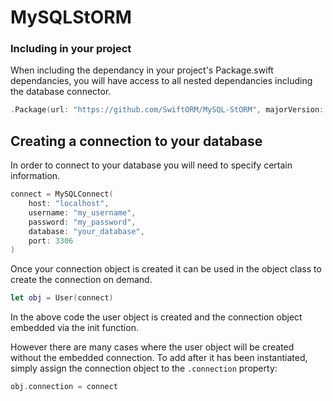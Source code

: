 # MySQLStORM

### Including in your project

When including the dependancy in your project's Package.swift dependancies, you will have access to all nested dependancies including the database connector.

``` swift
.Package(url: "https://github.com/SwiftORM/MySQL-StORM", majorVersion: 1, minor: 0)
```


## Creating a connection to your database

In order to connect to your database you will need to specify certain information.

``` swift
connect = MySQLConnect(
	host: "localhost",
	username: "my_username",
	password: "my_password",
	database: "your_database",
	port: 3306
)
```
Once your connection object is created it can be used in the object class to create the connection on demand.

``` swift
let obj = User(connect)
```
In the above code the user object is created and the connection object embedded via the init function.

However there are many cases where the user object will be created without the embedded connection. To add after it has been instantiated, simply assign the connection object to the `.connection` property:

``` swift
obj.connection = connect
```